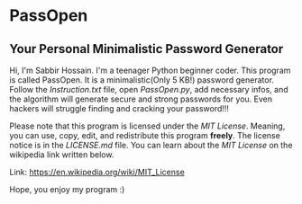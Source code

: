 # PassOpen
## Your Personal Minimalistic Password Generator
Hi, I'm Sabbir Hossain. I'm a teenager Python beginner coder. This program is called PassOpen. It is a minimalistic(Only 5 KB!)
password generator. Follow the *Instruction.txt* file, open *PassOpen.py*, add necessary infos, and the algorithm will generate
secure and strong passwords for you. Even hackers will struggle finding and cracking your password!!!

Please note that this program is licensed under the *MIT License*. Meaning, you can use, copy, edit, and redistribute this
program **freely**. The license notice is in the *LICENSE.md* file. You can learn about the *MIT License* on the wikipedia link 
written below.

Link: https://en.wikipedia.org/wiki/MIT_License

Hope, you enjoy my program :)
